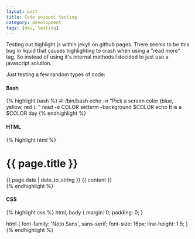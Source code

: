 ```yaml
---
layout: post
title: Code snippet testing
category: development
tags: [dev, testing]
---
```

Testing out highlight.js within jekyll on github pages.  There seems to be this bug in liquid that causes highlighting to crash when using a "read more" tag.  So instead of using it's internal methods I decided to just use a javascript solution.

<!-- more -->

Just testing a few random types of code:

#### Bash
{% highlight bash %}
#! /bin/bash
echo -n "Pick a screen color (blue, yellow, red ): "
read -e COLOR
setterm -background $COLOR
echo It is a $COLOR day
{% endhighlight %}

#### HTML
{% highlight html %}
<div class="post">
  <h1 class="post-title">{{ page.title }}</h1>
  <span class="post-date">{{ page.date | date_to_string }}</span>
  {{ content }}
</div>
{% endhighlight %}

#### CSS
{% highlight css %}
html,
body {
  margin: 0;
  padding: 0;
}

html {
  font-family: 'Noto Sans', sans-serif;
  font-size: 16px;
  line-height: 1.5;
}
{% endhighlight %}

